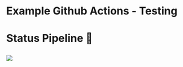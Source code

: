 # Example Github Actions - Testing

# Status Pipeline 🚀 <p><img src="https://github.com/cleversonffaria/exemple_gihub_actions/actions/workflows/pipeline.yml/badge.svg"/></p>
